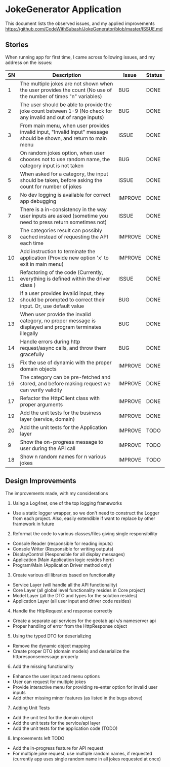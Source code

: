 # JokeGenerator Application

This document lists the observed issues, and my applied improvements  
https://github.com/CodeWithSubash/JokeGenerator/blob/master/ISSUE.md

## Stories

When running app for first time, I came across following issues, and my address on the issues:

SN | Description | Issue | Status
---| ----------- | ------| ------
1  | The multiple jokes are not shown when the user provides the count (No use of the number of times "n" variables) | BUG | DONE
2  | The user should be able to provide the joke count between 1-9 (No check for any invalid and out of range inputs) | BUG | DONE
3  | From main menu, when user provides invalid input, "Invalid Input" message should be shown, and return to main menu | ISSUE | DONE
4  | On random jokes option, when user chooses not to use random name, the category input is not taken | BUG | DONE
5  | When asked for a category, the input should be taken, before asking the count for number of jokes | ISSUE | DONE
6  | No dev logging is available for correct app debugging | IMPROVE | DONE 
7  | There is a in-consistency in the way user inputs are asked (sometime you need to press return sometimes not) | ISSUE | DONE
8  | The categories result can possibly cached instead of requesting the API each time | IMPROVE | DONE
10 | Add instruction to terminate the application (Provide new option 'x' to exit in main menu) | IMPROVE | DONE
11 | Refactoring of the code (Currently, everything is defined within the driver class ) | ISSUE | DONE
12 | If a user provides invalid input, they should be prompted to correct their input. Or, use default value | BUG | DONE
13 | When user provide the invalid category, no proper message is displayed and program terminates illegally | BUG | DONE
14 | Handle errors during http request/async calls, and throw them gracefully | BUG | DONE
15 | Fix the use of dynamic with the proper domain objects | IMPROVE | DONE
16 | The category can be pre-fetched and stored, and before making request we can verify validity | IMPROVE | DONE
17 | Refactor the HttpClient class with proper arguments | IMPROVE | DONE
19 | Add the unit tests for the business layer (service, domain) | IMPROVE | DONE
20 | Add the unit tests for the Application layer | IMPROVE | TODO
9  | Show the on-progress message to user during the API call  | IMPROVE | TODO
18 | Show n random names for n various jokes | IMPROVE | TODO 

## Design Improvements

The improvements made, with my considerations
1. Using a Log4net, one of the top logging frameworks
- Use a static logger wrapper, so we don't need to construct the Logger from each project. Also, easily extendible if want to replace by other framework in future

2. Reformat the code to various classes/files giving single responsibility
- Console Reader (responsible for reading inputs)
- Console Writer (Responsible for writing outputs)
- DisplayControl (Responsible for all display messages)
- Application (Main Application logic resides here)
- Program/Main (Application Driver method only)

3. Create various dll libraries based on functionality
- Service Layer (will handle all the API functionality)
- Core Layer (all global level functionality resides in Core project)
- Model Layer (all the DTO and types for the solution resides)
- Application Layer (all user input and driver code resides)

4. Handle the HttpRequest and response correctly
- Create a separate api services for the geotab api v/s nameserver api
- Proper handling of error from the HttpResponse object

5. Using the typed DTO for deserializing
- Remove the dynamic object mapping
- Create proper DTO (domain models) and deserialize the httpresponsemessage properly

6. Add the missing functionality
- Enhance the user input and menu options
- User can request for multiple jokes
- Provide interactive menu for providing re-enter option for invalid user inputs
- Add other missing minor features (as listed in the bugs above)

7. Adding Unit Tests
- Add the unit test for the domain object
- Add the unit tests for the service/api layer
- Add the unit tests for the application code (TODO)

8. Improvements left TODO
- Add the in-progress feature for API request
- For multiple joke request, use multiple random names, if requested (currently app uses single random name in all jokes requested at once)
